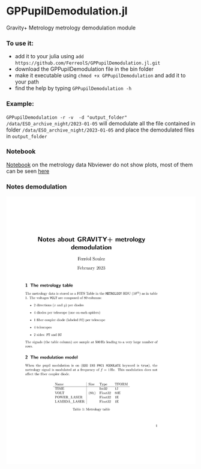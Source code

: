# GPPupilDemodulation.jl
Gravity+ Metrology metrology demodulation module


### To use it:
- add it to your julia using `add https://github.com/FerreolS/GPPupilDemodulation.jl.git`
- download the GPPupilDemodulation file in the bin folder
- make it executable using `chmod +x GPPupilDemodulation`  and add it to your path
- find the help by typing `GPPupilDemodulation -h`

### Example:
`GPPupilDemodulation -r -v  -d "output_folder" /data/ESO_archive_night/2023-01-05`
will demodulate all the file contained in folder `/data/ESO_archive_night/2023-01-05`  and place the demodulated files in `output_folder`

### Notebook
[Notebook](https://github.com/FerreolS/GPPupilDemodulation.jl/blob/notebooks/MetrologyModulation.ipynb) on the metrology data
Nbviewer do not show plots, most of them can be seen 
[here](https://jovian.ml/ferreols/gravity-metrology-modulation/v/1)
### Notes demodulation
[![Notes about GRAVITY+ metrology demodulation](https://github.com/FerreolS/GPPupilDemodulation.jl/blob/gh-pages/GPPupilDemodulation.svg)](https://github.com/FerreolS/GPPupilDemodulation.jl/blob/gh-pages/GPPupilDemodulation.pdf)
